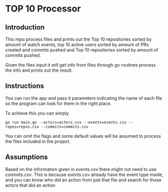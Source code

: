 # TOP 10 Processor

## Introduction

This repo process files and prints out the Top 10 repositories
sorted by amount of watch events, top 10 active users sorted
by amount of PRs created and commits pushed and Top 10 repositories
sorted by amount of commits pushed.

Given the files input it will get info from files through go routines
process the info and prints out the result.

## Instructions

You can run the app and pass it parameters indicating the name of
each file so the program can look for them in the right place.

To achieve this you can simply 

    go run main.go --actors=actors.csv --events=events.csv --repos=repos.csv --commits=commits.csv

You can omit the flags and some default values will be assumed to process the files
included in the project.

## Assumptions

Based on the information given in _events.csv_ there might not need to use _commits.csv_.
This is because _events.csv_ already have the event type inside, and you can know who
did an action from just that file and search for those actors that did an action
